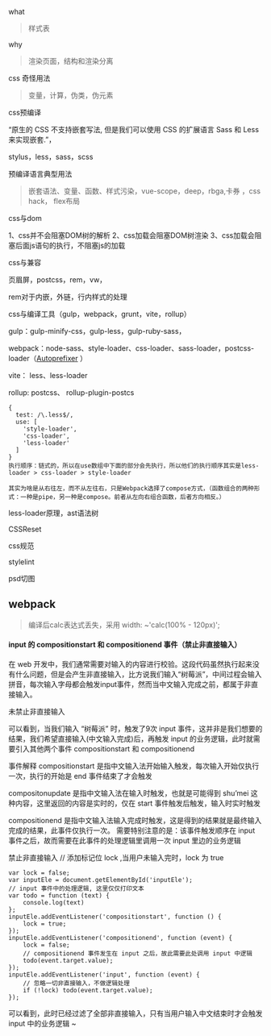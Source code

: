 what

>样式表



why

>渲染页面，结构和渲染分离



css 奇怪用法

> 变量，计算，伪类，伪元素



css预编译

“原生的 CSS 不支持嵌套写法, 但是我们可以使用 CSS 的扩展语言 Sass 和 Less 来实现嵌套.”，

stylus，less，sass，scss



预编译语言典型用法

> 嵌套语法、变量、函数、样式污染，vue-scope，deep，rbga,卡券 ，css hack， flex布局



css与dom

1、css并不会阻塞DOM树的解析
2、css加载会阻塞DOM树渲染
3、css加载会阻塞后面js语句的执行，不阻塞js的加载



css与兼容

页眉屏，postcss，rem，vw，

rem对于内嵌，外链，行内样式的处理



css与编译工具（gulp，webpack，grunt，vite，rollup）

gulp：gulp-minify-css，gulp-less，gulp-ruby-sass，

webpack：node-sass、style-loader、css-loader、sass-loader，postcss-loader（[Autoprefixer](https://github.com/postcss/autoprefixer) ）

vite：  less、less-loader

rollup: postcss、 rollup-plugin-postcs

```
{
  test: /\.less$/,
  use: [
    'style-loader',
    'css-loader',
    'less-loader'
  ]
}
执行顺序：链式的，所以在use数组中下面的部分会先执行，所以他们的执行顺序其实是less-loader > css-loader > style-loader

其实为啥是从右往左，而不从左往右，只是Webpack选择了compose方式，（函数组合的两种形式：一种是pipe，另一种是compose。前者从左向右组合函数，后者方向相反。）
```



less-loader原理，ast语法树



CSSReset



css规范



stylelint



psd切图


## webpack

> 编译后calc表达式丢失，采用  width: ~'calc(100% - 120px)';


#### input 的 compositionstart 和 compositionend 事件（禁止非直接输入）

在 web 开发中，我们通常需要对输入的内容进行校验。这段代码虽然执行起来没有什么问题，但是会产生非直接输入，比方说我们输入“树莓派”，中间过程会输入拼音，每次输入字母都会触发input事件，然而当中文输入完成之前，都属于非直接输入。

未禁止非直接输入
 

 可以看到，当我们输入 “树莓派” 时，触发了9次 input 事件，这并非是我们想要的结果，我们希望直接输入(中文输入完成)后，再触发 input 的业务逻辑，此时就需要引入其他两个事件 compositionstart 和 compositionend

事件解释
compositionstart
是指中文输入法开始输入触发，每次输入开始仅执行一次，执行的开始是 end 事件结束了才会触发

compositonupdate
是指中文输入法在输入时触发，也就是可能得到 shu’mei 这种内容，这里返回的内容是实时的，仅在 start 事件触发后触发，输入时实时触发

compositionend
是指中文输入法输入完成时触发，这是得到的结果就是最终输入完成的结果，此事件仅执行一次。
需要特别注意的是：该事件触发顺序在 input 事件之后，故而需要在此事件的处理逻辑里调用一次 input 里边的业务逻辑

禁止非直接输入
// 添加标记位 lock ,当用户未输入完时，lock 为 true

```
var lock = false;
var inputEle = document.getElementById('inputEle');
// input 事件中的处理逻辑, 这里仅仅打印文本
var todo = function (text) {
    console.log(text)
};
inputEle.addEventListener('compositionstart', function () {
    lock = true;
});
inputEle.addEventListener('compositionend', function (event) {
    lock = false;
    // compositionend 事件发生在 input 之后，故此需要此处调用 input 中逻辑
    todo(event.target.value);
});
inputEle.addEventListener('input', function (event) {
    // 忽略一切非直接输入，不做逻辑处理
    if (!lock) todo(event.target.value);
});
```

可以看到，此时已经过滤了全部非直接输入，只有当用户输入中文结束时才会触发 input 中的业务逻辑 ~
